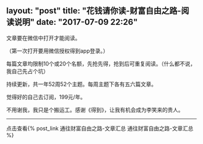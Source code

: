 layout: "post"
title: "花钱请你读-财富自由之路-阅读说明"
date: "2017-07-09 22:26"
---

文章要在微信中打开才能阅读。

（第一次打开要用微信授权得到app登录。）

每篇文章均限制10个或20个名额，先抢先得，抢到后可重复阅读。（什么都不说，我自己先占个坑）

持续更新，共一年52周52个主题。每周主题下各有五六篇文章。

觉得好的自己去订阅，199元/年。

不用谢我，我只是个搬运工。感谢《得到》，让我有机会成为李笑来的贵人。

---

点击查看{% post_link 通往财富自由之路-文章汇总 通往财富自由之路-文章汇总 %}
